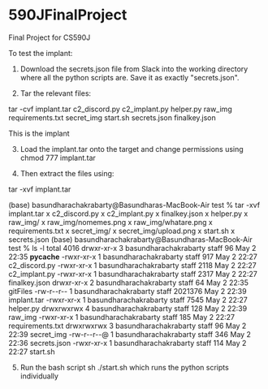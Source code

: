 # 590JFinalProject
Final Project for CS590J


To test the implant:

1. Download the secrets.json file from Slack into the working directory where all the python scripts are. Save it as exactly "secrets.json".

2. Tar the relevant files:

tar -cvf implant.tar c2_discord.py c2_implant.py helper.py raw_img requirements.txt secret_img start.sh secrets.json finalkey.json

This is the implant

3. Load the implant.tar onto the target and change permissions using
chmod 777 implant.tar

4. Then extract the files using:

tar -xvf implant.tar

(base) basundharachakrabarty@Basundharas-MacBook-Air test % tar -xvf implant.tar
x c2_discord.py
x c2_implant.py
x finalkey.json
x helper.py
x raw_img/
x raw_img/nomemes.png
x raw_img/whatare.png
x requirements.txt
x secret_img/
x secret_img/upload.png
x start.sh
x secrets.json
(base) basundharachakrabarty@Basundharas-MacBook-Air test % ls -l
total 4016
drwxr-xr-x  3 basundharachakrabarty  staff       96 May  2 22:35 __pycache__
-rwxr-xr-x  1 basundharachakrabarty  staff      917 May  2 22:27 c2_discord.py
-rwxr-xr-x  1 basundharachakrabarty  staff     2118 May  2 22:27 c2_implant.py
-rwxr-xr-x  1 basundharachakrabarty  staff     2317 May  2 22:27 finalkey.json
drwxr-xr-x  2 basundharachakrabarty  staff       64 May  2 22:35 gitFiles
-rw-r--r--  1 basundharachakrabarty  staff  2021376 May  2 22:39 implant.tar
-rwxr-xr-x  1 basundharachakrabarty  staff     7545 May  2 22:27 helper.py
drwxrwxrwx  4 basundharachakrabarty  staff      128 May  2 22:39 raw_img
-rwxr-xr-x  1 basundharachakrabarty  staff      185 May  2 22:27 requirements.txt
drwxrwxrwx  3 basundharachakrabarty  staff       96 May  2 22:39 secret_img
-rw-r--r--@ 1 basundharachakrabarty  staff      346 May  2 22:36 secrets.json
-rwxr-xr-x  1 basundharachakrabarty  staff      114 May  2 22:27 start.sh

5. Run the bash script sh ./start.sh which runs the python scripts individually
